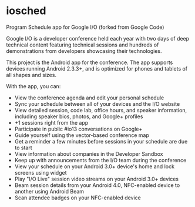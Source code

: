 iosched
=======

Program Schedule app for Google I/O (forked from Google Code)

Google I/O is a developer conference held each year with two days of deep technical content featuring technical sessions and hundreds of demonstrations from developers showcasing their technologies.

This project is the Android app for the conference. The app supports devices running Android 2.3.3+, and is optimized for phones and tablets of all shapes and sizes.

With the app, you can:

* View the conference agenda and edit your personal schedule
* Sync your schedule between all of your devices and the I/O website
* View detailed session, code lab, office hours, and speaker information, including speaker bios, photos, and Google+ profiles
* +1 sessions right from the app
* Participate in public #io13 conversations on Google+
* Guide yourself using the vector-based conference map
* Get a reminder a few minutes before sessions in your schedule are due to start
* View information about companies in the Developer Sandbox
* Keep up with announcements from the I/O team during the conference
* View your schedule on your Android 3.0+ device's home and lock screens using widget
* Play "I/O Live" session video streams on your Android 3.0+ devices
* Beam session details from your Android 4.0, NFC-enabled device to another using Android Beam
* Scan attendee badges on your NFC-enabled device 
